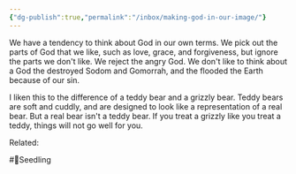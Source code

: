 ```yaml
---
{"dg-publish":true,"permalink":"/inbox/making-god-in-our-image/"}
---
```


We have a tendency to think about God in our own terms. We pick out the parts of God that we like, such as love, grace, and forgiveness, but ignore the parts we don't like. We reject the angry God. We don't like to think about a God the destroyed Sodom and Gomorrah, and the flooded the Earth because of our sin.

I liken this to the difference of a teddy bear and a grizzly bear. Teddy bears are soft and cuddly, and are designed to look like a representation of a real bear. But a real bear isn't a teddy bear. If you treat a grizzly like you treat a teddy, things will not go well for you.


Related: 

#🌱Seedling 
